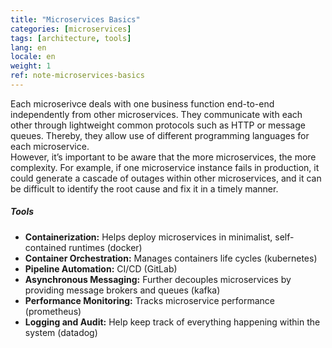 ```yaml
---
title: "Microservices Basics"
categories: [microservices]
tags: [architecture, tools]
lang: en
locale: en
weight: 1
ref: note-microservices-basics
---
```

Each microserivce deals with one business function end-to-end independently from other microservices. They communicate with each other through lightweight common protocols such as HTTP or message queues. Thereby, they allow use of different programming languages for each microservice.  
However, it’s important to be aware that the more microservices, the more complexity. For example, if one microservice instance fails in production, it could generate a cascade of outages within other microservices, and it can be difficult to identify the root cause and fix it in a timely manner.

##### Tools
- **Containerization:** Helps deploy microservices in minimalist, self-contained runtimes (docker)
- **Container Orchestration:** Manages containers life cycles (kubernetes)
- **Pipeline Automation:** CI/CD (GitLab)
- **Asynchronous Messaging:** Further decouples microservices by providing message brokers and queues (kafka)
- **Performance Monitoring:** Tracks microservice performance (prometheus)
- **Logging and Audit:** Help keep track of everything happening within the system (datadog)